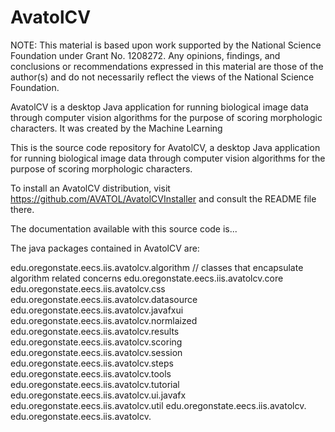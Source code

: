 # AvatolCV
NOTE: This material is based upon work supported by the National Science Foundation under Grant No. 1208272. 
Any opinions, findings, and conclusions or recommendations expressed in this material are those of the author(s) 
and do not necessarily reflect the views of the National Science Foundation.

AvatolCV is a desktop Java application for running biological image data through computer vision algorithms for the purpose 
of scoring morphologic characters. It was created by the Machine Learning 

This is the source code repository for AvatolCV, a desktop Java application for running biological image data 
through computer vision algorithms for the purpose of scoring morphologic characters.

To install an AvatolCV distribution, visit https://github.com/AVATOL/AvatolCVInstaller and consult the README file there.

The documentation available with this source code is...

The java packages contained in AvatolCV are:

edu.oregonstate.eecs.iis.avatolcv.algorithm // classes that encapsulate algorithm related concerns
edu.oregonstate.eecs.iis.avatolcv.core
edu.oregonstate.eecs.iis.avatolcv.css
edu.oregonstate.eecs.iis.avatolcv.datasource
edu.oregonstate.eecs.iis.avatolcv.javafxui
edu.oregonstate.eecs.iis.avatolcv.normlaized
edu.oregonstate.eecs.iis.avatolcv.results
edu.oregonstate.eecs.iis.avatolcv.scoring
edu.oregonstate.eecs.iis.avatolcv.session
edu.oregonstate.eecs.iis.avatolcv.steps
edu.oregonstate.eecs.iis.avatolcv.tools
edu.oregonstate.eecs.iis.avatolcv.tutorial
edu.oregonstate.eecs.iis.avatolcv.ui.javafx
edu.oregonstate.eecs.iis.avatolcv.util
edu.oregonstate.eecs.iis.avatolcv.
edu.oregonstate.eecs.iis.avatolcv.
